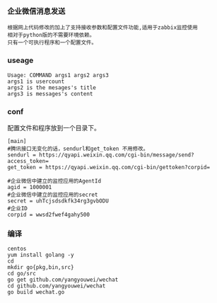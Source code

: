 ### 企业微信消息发送

    根据网上代码修改的加上了支持接收参数和配置文件功能,适用于zabbix监控使用
    相对于python版的不需要环境依赖。
    只有一个可执行程序和一个配置文件。
    
### useage    
    
    Usage: COMMAND args1 args2 args3
    args1 is usercount
    args2 is the mesages's title
    args3 is messages's content

### conf

配置文件和程序放到一个目录下。

    [main]
    #腾讯接口无变化的话，sendurl和get_token 不用修改。
    sendurl = https://qyapi.weixin.qq.com/cgi-bin/message/send?access_token=
    get_token = https://qyapi.weixin.qq.com/cgi-bin/gettoken?corpid=
    
    #企业微信中建立的监控应用的AgentId
    agid = 1000001
    #企业微信中建立的监控应用的secret
    secret = uhTcjsdsdkfk34rg3gvbODU
    #企业ID
    corpid = wwsd2fwef4gahy500
    
### 编译

    centos
    yum install golang -y
    cd
    mkdir go{pkg,bin,src}
    cd go/src
    go get github.com/yangyouwei/wechat
    cd github.com/yangyouwei/wechat
    go build wechat.go
